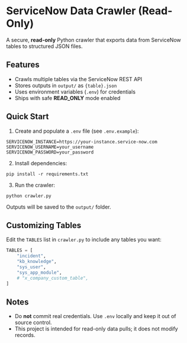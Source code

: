 # ServiceNow Data Crawler (Read-Only)

A secure, **read-only** Python crawler that exports data from ServiceNow tables to structured JSON files.

## Features
- Crawls multiple tables via the ServiceNow REST API
- Stores outputs in `output/` as `{table}.json`
- Uses environment variables (`.env`) for credentials
- Ships with safe **READ_ONLY** mode enabled

## Quick Start
1) Create and populate a `.env` file (see `.env.example`):
```
SERVICENOW_INSTANCE=https://your-instance.service-now.com
SERVICENOW_USERNAME=your_username
SERVICENOW_PASSWORD=your_password
```

2) Install dependencies:
```
pip install -r requirements.txt
```

3) Run the crawler:
```
python crawler.py
```

Outputs will be saved to the `output/` folder.

## Customizing Tables
Edit the `TABLES` list in `crawler.py` to include any tables you want:
```python
TABLES = [
    "incident",
    "kb_knowledge",
    "sys_user",
    "sys_app_module",
    # "x_company_custom_table",
]
```

## Notes
- Do **not** commit real credentials. Use `.env` locally and keep it out of source control.
- This project is intended for read-only data pulls; it does not modify records.
